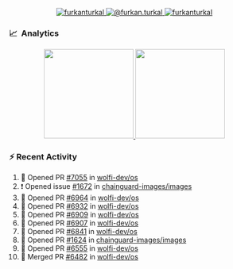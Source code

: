 <p align="center">
  <a href="https://linkedin.com/in/furkanturkal" target="blank">
    <img src="https://img.shields.io/badge/linkedin-%230077B5.svg?&style=for-the-badge&logo=linkedin&logoColor=white" alt="furkanturkal" />
  </a>
  <a href="https://medium.com/@furkan.turkal" target="blank">
    <img src="https://img.shields.io/badge/medium-%2312100E.svg?&style=for-the-badge&logo=medium&logoColor=white" alt="@furkan.turkal" />
  </a>
  <a href="https://twitter.com/furkanturkaI" target="blank">
    <img src="https://img.shields.io/badge/Twitter-1DA1F2?style=for-the-badge&logo=twitter&logoColor=white" alt="furkanturkaI" />
  </a>
</p>

### 📈 &nbsp;Analytics

<p align="center">
  <a href="https://coderstats.net/github/#Dentrax">
    <img height="180em" src="https://github-readme-stats-eight-theta.vercel.app/api?username=Dentrax&show_icons=true&theme=algolia&include_all_commits=true&count_private=true&line_height=26"/>
    <img height="180em" src="https://github-readme-stats-eight-theta.vercel.app/api/top-langs/?username=Dentrax&layout=compact&langs_count=8&theme=algolia&line_height=26"/>
  </a>
</p>

### :zap: Recent Activity

<!--START_SECTION:activity-->
1. 💪 Opened PR [#7055](https://github.com/wolfi-dev/os/pull/7055) in [wolfi-dev/os](https://github.com/wolfi-dev/os)
2. ❗ Opened issue [#1672](https://github.com/chainguard-images/images/issues/1672) in [chainguard-images/images](https://github.com/chainguard-images/images)
3. 💪 Opened PR [#6964](https://github.com/wolfi-dev/os/pull/6964) in [wolfi-dev/os](https://github.com/wolfi-dev/os)
4. 💪 Opened PR [#6932](https://github.com/wolfi-dev/os/pull/6932) in [wolfi-dev/os](https://github.com/wolfi-dev/os)
5. 💪 Opened PR [#6909](https://github.com/wolfi-dev/os/pull/6909) in [wolfi-dev/os](https://github.com/wolfi-dev/os)
6. 💪 Opened PR [#6907](https://github.com/wolfi-dev/os/pull/6907) in [wolfi-dev/os](https://github.com/wolfi-dev/os)
7. 💪 Opened PR [#6841](https://github.com/wolfi-dev/os/pull/6841) in [wolfi-dev/os](https://github.com/wolfi-dev/os)
8. 💪 Opened PR [#1624](https://github.com/chainguard-images/images/pull/1624) in [chainguard-images/images](https://github.com/chainguard-images/images)
9. 💪 Opened PR [#6555](https://github.com/wolfi-dev/os/pull/6555) in [wolfi-dev/os](https://github.com/wolfi-dev/os)
10. 🎉 Merged PR [#6482](https://github.com/wolfi-dev/os/pull/6482) in [wolfi-dev/os](https://github.com/wolfi-dev/os)
<!--END_SECTION:activity-->
